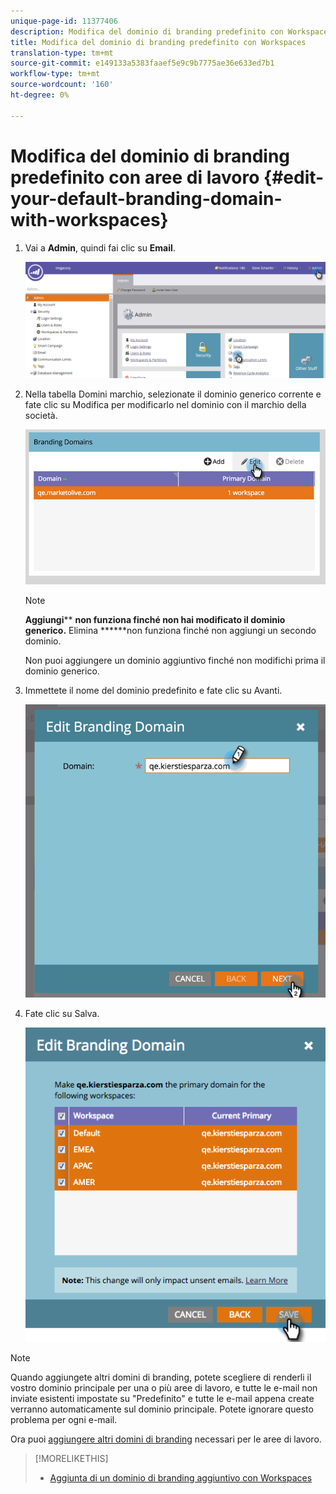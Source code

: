 ```yaml
---
unique-page-id: 11377406
description: Modifica del dominio di branding predefinito con Workspaces - Marketo Docs - Documentazione prodotto
title: Modifica del dominio di branding predefinito con Workspaces
translation-type: tm+mt
source-git-commit: e149133a5383faaef5e9c9b7775ae36e633ed7b1
workflow-type: tm+mt
source-wordcount: '160'
ht-degree: 0%

---
```



# Modifica del dominio di branding predefinito con aree di lavoro {#edit-your-default-branding-domain-with-workspaces}

1. Vai a **Admin**, quindi fai clic su **Email**.

   ![](assets/image2016-6-29-16-3a42-3a20.png)

1. Nella tabella Domini marchio, selezionate il dominio generico corrente e fate clic su Modifica per modificarlo nel dominio con il marchio della società.

   ![](assets/image2016-8-12-10-3a30-3a34.png)

   >[!NOTE]
   >
   >**Aggiungi****  **non funziona finché non hai modificato il dominio generico.** Elimina ******non funziona finché non aggiungi un secondo dominio.
   >
   >Non puoi aggiungere un dominio aggiuntivo finché non modifichi prima il dominio generico.

1. Immettete il nome del dominio predefinito e fate clic su Avanti.

   ![](assets/image2016-8-12-10-3a32-3a31.png)

1. Fate clic su Salva.

   ![](assets/edit-branding-domain-9-12-16-hand.png)

>[!NOTE]
>
>Quando aggiungete altri domini di branding, potete scegliere di renderli il vostro dominio principale per una o più aree di lavoro, e tutte le e-mail non inviate esistenti impostate su &quot;Predefinito&quot; e tutte le e-mail appena create verranno automaticamente sul dominio principale. Potete ignorare questo problema per ogni e-mail.

Ora puoi [aggiungere altri domini di branding](add-an-additional-branding-domain-with-workspaces.md) necessari per le aree di lavoro.

>[!MORELIKETHIS]
>
>* [Aggiunta di un dominio di branding aggiuntivo con Workspaces](add-an-additional-branding-domain-with-workspaces.md)

